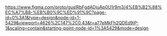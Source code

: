 https://www.figma.com/proto/guslRbFgdADjuAp0U1r9m3/4%EB%B2%88%EC%A7%B8-%EB%B0%9C%ED%91%9C?page-id=0%3A1&type=design&node-id=1-5429&viewport=4626%2C147%2C0.43&t=a77eMkFh2QDEd9iP-1&scaling=contain&starting-point-node-id=1%3A5429&mode=design